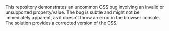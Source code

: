 This repository demonstrates an uncommon CSS bug involving an invalid or unsupported property/value. The bug is subtle and might not be immediately apparent, as it doesn't throw an error in the browser console.  The solution provides a corrected version of the CSS.